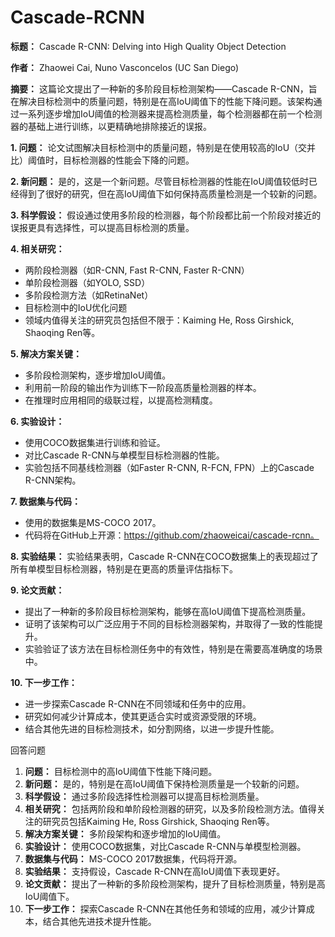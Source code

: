# Cascade-RCNN

**标题：** Cascade R-CNN: Delving into High Quality Object Detection

**作者：** Zhaowei Cai, Nuno Vasconcelos (UC San Diego)

**摘要：**
这篇论文提出了一种新的多阶段目标检测架构——Cascade R-CNN，旨在解决目标检测中的质量问题，特别是在高IoU阈值下的性能下降问题。该架构通过一系列逐步增加IoU阈值的检测器来提高检测质量，每个检测器都在前一个检测器的基础上进行训练，以更精确地排除接近的误报。

**1. 问题：**
论文试图解决目标检测中的质量问题，特别是在使用较高的IoU（交并比）阈值时，目标检测器的性能会下降的问题。

**2. 新问题：**
是的，这是一个新问题。尽管目标检测器的性能在IoU阈值较低时已经得到了很好的研究，但在高IoU阈值下如何保持高质量检测是一个较新的问题。

**3. 科学假设：**
假设通过使用多阶段的检测器，每个阶段都比前一个阶段对接近的误报更具有选择性，可以提高目标检测的质量。

**4. 相关研究：**
- 两阶段检测器（如R-CNN, Fast R-CNN, Faster R-CNN）
- 单阶段检测器（如YOLO, SSD）
- 多阶段检测方法（如RetinaNet）
- 目标检测中的IoU优化问题
- 领域内值得关注的研究员包括但不限于：Kaiming He, Ross Girshick, Shaoqing Ren等。

**5. 解决方案关键：**
- 多阶段检测架构，逐步增加IoU阈值。
- 利用前一阶段的输出作为训练下一阶段高质量检测器的样本。
- 在推理时应用相同的级联过程，以提高检测精度。

**6. 实验设计：**
- 使用COCO数据集进行训练和验证。
- 对比Cascade R-CNN与单模型目标检测器的性能。
- 实验包括不同基线检测器（如Faster R-CNN, R-FCN, FPN）上的Cascade R-CNN架构。

**7. 数据集与代码：**
- 使用的数据集是MS-COCO 2017。
- 代码将在GitHub上开源：https://github.com/zhaoweicai/cascade-rcnn。

**8. 实验结果：**
实验结果表明，Cascade R-CNN在COCO数据集上的表现超过了所有单模型目标检测器，特别是在更高的质量评估指标下。

**9. 论文贡献：**
- 提出了一种新的多阶段目标检测架构，能够在高IoU阈值下提高检测质量。
- 证明了该架构可以广泛应用于不同的目标检测器架构，并取得了一致的性能提升。
- 实验验证了该方法在目标检测任务中的有效性，特别是在需要高准确度的场景中。

**10. 下一步工作：**
- 进一步探索Cascade R-CNN在不同领域和任务中的应用。
- 研究如何减少计算成本，使其更适合实时或资源受限的环境。
- 结合其他先进的目标检测技术，如分割网络，以进一步提升性能。

回答问题

1. **问题：** 目标检测中的高IoU阈值下性能下降问题。
2. **新问题：** 是的，特别是在高IoU阈值下保持检测质量是一个较新的问题。
3. **科学假设：** 通过多阶段选择性检测器可以提高目标检测质量。
4. **相关研究：** 包括两阶段和单阶段检测器的研究，以及多阶段检测方法。值得关注的研究员包括Kaiming He, Ross Girshick, Shaoqing Ren等。
5. **解决方案关键：** 多阶段架构和逐步增加的IoU阈值。
6. **实验设计：** 使用COCO数据集，对比Cascade R-CNN与单模型检测器。
7. **数据集与代码：** MS-COCO 2017数据集，代码将开源。
8. **实验结果：** 支持假设，Cascade R-CNN在高IoU阈值下表现更好。
9. **论文贡献：** 提出了一种新的多阶段检测架构，提升了目标检测质量，特别是高IoU阈值下。
10. **下一步工作：** 探索Cascade R-CNN在其他任务和领域的应用，减少计算成本，结合其他先进技术提升性能。